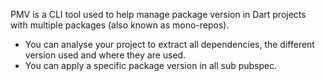 PMV is a CLI tool used to help manage package version in Dart projects with multiple packages (also known as mono-repos).

- You can analyse your project to extract all dependencies, the different version used and where they are used.
- You can apply a specific package version in all sub pubspec.